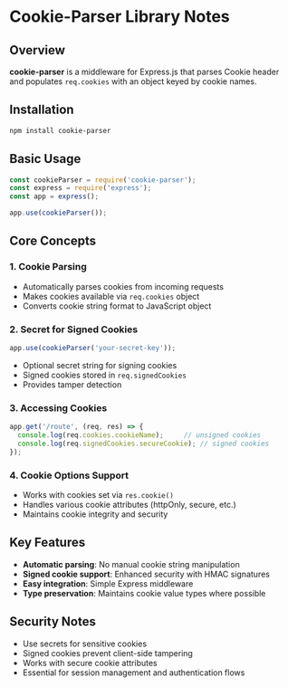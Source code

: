 # Cookie-Parser Library Notes

## Overview
**cookie-parser** is a middleware for Express.js that parses Cookie header and populates `req.cookies` with an object keyed by cookie names.

## Installation
```bash
npm install cookie-parser
```

## Basic Usage
```javascript
const cookieParser = require('cookie-parser');
const express = require('express');
const app = express();

app.use(cookieParser());
```

## Core Concepts

### 1. **Cookie Parsing**
- Automatically parses cookies from incoming requests
- Makes cookies available via `req.cookies` object
- Converts cookie string format to JavaScript object

### 2. **Secret for Signed Cookies**
```javascript
app.use(cookieParser('your-secret-key'));
```
- Optional secret string for signing cookies
- Signed cookies stored in `req.signedCookies`
- Provides tamper detection

### 3. **Accessing Cookies**
```javascript
app.get('/route', (req, res) => {
  console.log(req.cookies.cookieName);     // unsigned cookies
  console.log(req.signedCookies.secureCookie); // signed cookies
});
```

### 4. **Cookie Options Support**
- Works with cookies set via `res.cookie()`
- Handles various cookie attributes (httpOnly, secure, etc.)
- Maintains cookie integrity and security

## Key Features
- **Automatic parsing**: No manual cookie string manipulation
- **Signed cookie support**: Enhanced security with HMAC signatures  
- **Easy integration**: Simple Express middleware
- **Type preservation**: Maintains cookie value types where possible

## Security Notes
- Use secrets for sensitive cookies
- Signed cookies prevent client-side tampering
- Works with secure cookie attributes
- Essential for session management and authentication flows